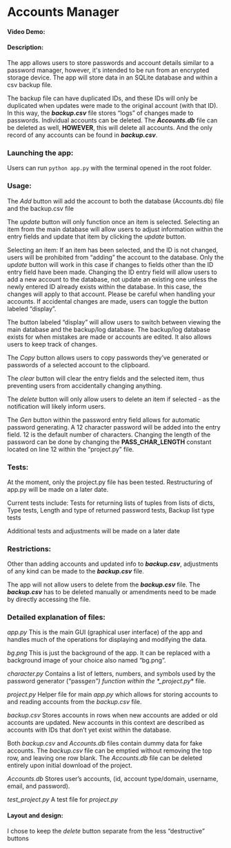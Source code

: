 # Accounts Manager

#### **Video Demo:** <URL HERE>

#### **Description:**

The app allows users to store passwords and account details similar to a password manager, however, it's intended to be run from an encrypted storage device. The app will store data in an SQLite database and within a csv backup file.

The backup file can have duplicated IDs, and these IDs will only be duplicated when updates were made to the original account (with that ID). In this way, the **_backup.csv_** file stores “logs” of changes made to passwords. Individual accounts can be deleted. The **_Accounts.db_** file can be deleted as well, **HOWEVER**, this will delete all accounts. And the only record of any accounts can be found in **_backup.csv_**.

### **Launching the app:**

Users can run `python app.py` with the terminal opened in the root folder.

### **Usage:**

The _Add_ button will add the account to both the database (Accounts.db) file and the backup.csv file

The _update_ button will only function once an item is selected. Selecting an item from the main database will allow users to adjust information within the entry fields and update that item by clicking the _update_ button.

Selecting an item:
If an item has been selected, and the ID is not changed, users will be prohibited from “adding” the account to the database. Only the _update_ button will work in this case if changes to fields other than the ID entry field have been made. Changing the ID entry field will allow users to add a new account to the database, not update an existing one unless the newly entered ID already exists within the database. In this case, the changes will apply to that account. Please be careful when handling your accounts. If accidental changes are made, users can toggle the button labeled “display”.

The button labeled “display” will allow users to switch between viewing the main database and the backup/log database. The backup/log database exists for when mistakes are made or accounts are edited. It also allows users to keep track of changes.

The _Copy_ button allows users to copy passwords they’ve generated or passwords of a selected account to the clipboard.

The _clear_ button will clear the entry fields and the selected item, thus preventing users from accidentally changing anything.

The _delete_ button will only allow users to delete an item if selected - as the notification will likely inform users.

The _Gen_ button within the password entry field allows for automatic password generating. A 12 character password will be added into the entry field. 12 is the default number of characters.
Changing the length of the password can be done by changing the **PASS_CHAR_LENGTH** constant located on line 12 within the “project.py” file.

### **Tests:**

At the moment, only the project.py file has been tested. Restructuring of app.py will be made on a later date.

Current tests include:
Tests for returning lists of tuples from lists of dicts,
Type tests,
Length and type of returned password tests,
Backup list type tests

Additional tests and adjustments will be made on a later date

### **Restrictions:**

Other than adding accounts and updated info to **_backup.csv_**, adjustments of any kind can be made to the **_backup.csv_** file.

The app will not allow users to delete from the **_backup.csv_** file.
The **_backup.csv_** has to be deleted manually or amendments need to be made by directly accessing the file.

### **Detailed explanation of files:**

_*app.py*_
This is the main GUI (graphical user interface) of the app and handles much of the operations for displaying and modifying the data.

_*bg.png*_
This is just the background of the app. It can be replaced with a background image of your choice also named “bg.png”.

_*character.py*_
Contains a list of letters, numbers, and symbols used by the password generator (“pass*gen”) function within the \*\_project.py*\* file.

_*project.py*_
Helper file for main _*app.py*_ which allows for storing accounts to and reading accounts from the _*backup.csv*_ file.

_*backup.csv*_
Stores accounts in rows when new accounts are added or old accounts are updated. New accounts in this context are described as accounts with IDs that don’t yet exist within the database.

Both _*backup.csv*_ and _*Accounts.db*_ files contain dummy data for fake accounts. The _*backup.csv*_ file can be emptied without removing the top row, and leaving one row blank. The _*Accounts.db*_ file can be deleted entirely upon initial download of the project.

_*Accounts.db*_
Stores user’s accounts, (id, account type/domain, username, email, and password).

_*test_project.py*_
A test file for _*project.py*_

#### **Layout and design:**

I chose to keep the _delete_ button separate from the less “destructive” buttons
